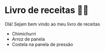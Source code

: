 # Livro de receitas :man_cook:

Olá! Sejam bem vindo ao meu livro de receitas

- Chimichurri
- Arroz de panela
- Costela na panela de pressão
